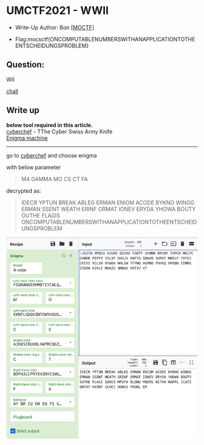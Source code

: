 # UMCTF2021 - WWII

- Write-Up Author: Bon \[[MOCTF](https://www.facebook.com/MOCSCTF)\]

- Flag:mocsctf{ONCOMPUTABLENUMBERSWITHANAPPLICATIONTOTHEENTSCHEIDUNGSPROBLEM}

## **Question:**
WII

[chall](./chall)

## Write up
**below tool required in this article.**  
[cyberchef](https://gchq.github.io/CyberChef/) - TThe Cyber Swiss Army Knife  
[Enigma machine](https://en.wikipedia.org/wiki/Enigma_machine)  

---

go to [cyberchef](https://gchq.github.io/CyberChef/) and choose enigma

with below parameter

>M4 GAMMA MO CS CT FA 

decrypted as:  
>IDECR YPTUN BREAK ABLEG ERMAN ENIGM ACODE BYKNO WINGG ERMAN SSENT WEATH ERINF ORMAT IONEV ERYDA YHOWA BOUTY OUTHE FLAGIS ONCOMPUTABLENUMBERSWITHANAPPLICATIONTOTHEENTSCHEIDUNGSPROBLEM  

![img](./cyberchef.png)
